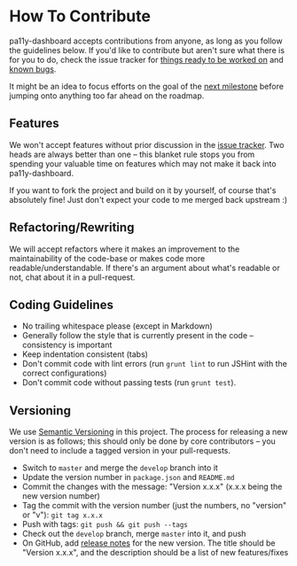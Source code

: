 
How To Contribute
=================

pa11y-dashboard accepts contributions from anyone, as long as you follow the guidelines below. If you'd like to contribute but aren't sure what there is for you to do, check the issue tracker for [things ready to be worked on][ready] and [known bugs][bugs].

It might be an idea to focus efforts on the goal of the [next milestone][milestones] before jumping onto anything too far ahead on the roadmap.


Features
--------

We won't accept features without prior discussion in the [issue tracker][issues]. Two heads are always better than one – this blanket rule stops you from spending your valuable time on features which may not make it back into pa11y-dashboard.

If you want to fork the project and build on it by yourself, of course that's absolutely fine! Just don't expect your code to me merged back upstream :)


Refactoring/Rewriting
---------------------

We will accept refactors where it makes an improvement to the maintainability of the code-base or makes code more readable/understandable. If there's an argument about what's readable or not, chat about it in a pull-request.


Coding Guidelines
-----------------

* No trailing whitespace please (except in Markdown)
* Generally follow the style that is currently present in the code – consistency is important
* Keep indentation consistent (tabs)
* Don't commit code with lint errors (run `grunt lint` to run JSHint with the correct configurations)
* Don't commit code without passing tests (run `grunt test`).


Versioning
----------

We use [Semantic Versioning][semver] in this project. The process for releasing a new version is as follows; this should only be done by core contributors – you don't need to include a tagged version in your pull-requests.

* Switch to `master` and merge the `develop` branch into it
* Update the version number in `package.json` and `README.md`
* Commit the changes with the message: "Version x.x.x" (x.x.x being the new version number)
* Tag the commit with the version number (just the numbers, no "version" or "v"): `git tag x.x.x`
* Push with tags: `git push && git push --tags`
* Check out the `develop` branch, merge `master` into it, and push
* On GitHub, add [release notes][release-notes] for the new version. The title should be "Version x.x.x", and the description should be a list of new features/fixes


[bugs]: https://github.com/springernature/pa11y-dashboard/issues?labels=bug&state=open
[ready]: https://github.com/springernature/pa11y-dashboard/issues?labels=ready&state=open
[issues]: https://github.com/springernature/pa11y-dashboard/issues
[milestones]: https://github.com/springernature/pa11y-dashboard/issues/milestones
[release-notes]: https://github.com/springernature/pa11y-dashboard/releases
[semver]: http://semver.org/
